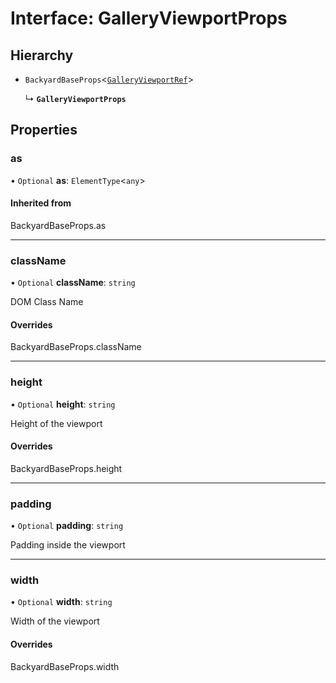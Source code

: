 # Interface: GalleryViewportProps

## Hierarchy

- `BackyardBaseProps`<[`GalleryViewportRef`](../README.md#galleryviewportref)\>

  ↳ **`GalleryViewportProps`**

## Properties

### as

• `Optional` **as**: `ElementType`<`any`\>

#### Inherited from

BackyardBaseProps.as

___

### className

• `Optional` **className**: `string`

DOM Class Name

#### Overrides

BackyardBaseProps.className

___

### height

• `Optional` **height**: `string`

Height of the viewport

#### Overrides

BackyardBaseProps.height

___

### padding

• `Optional` **padding**: `string`

Padding inside the viewport

___

### width

• `Optional` **width**: `string`

Width of the viewport

#### Overrides

BackyardBaseProps.width
